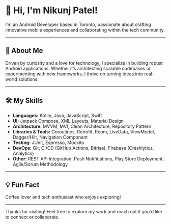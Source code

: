 # 👋 Hi, I'm Nikunj Patel!

I’m an Android Developer based in Toronto, passionate about crafting innovative mobile experiences and collaborating within the tech community.

---

## 🚀 About Me

Driven by curiosity and a love for technology, I specialize in building robust Android applications. Whether it’s architecting scalable codebases or experimenting with new frameworks, I thrive on turning ideas into real-world solutions.

---

## 🛠️ My Skills

- **Languages:** Kotlin, Java, JavaScript, Swift
- **UI:** Jetpack Compose, XML Layouts, Material Design
- **Architecture:** MVVM, MVI, Clean Architecture, Repository Pattern
- **Libraries & Tools:** Coroutines, Retrofit, Room, LiveData, ViewModel, Dagger/Hilt, Navigation Component
- **Testing:** JUnit, Espresso, Mockito
- **DevOps:** Git, CI/CD (GitHub Actions, Bitrise), Firebase (Crashlytics, Analytics)
- **Other:** REST API Integration, Push Notifications, Play Store Deployment, Agile/Scrum Methodology

---

## 💡 Fun Fact

Coffee lover and tech enthusiast who enjoys exploring!

---

Thanks for visiting! Feel free to explore my work and reach out if you'd like to connect or collaborate.
